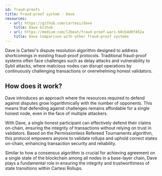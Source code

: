 ```yaml
---
id: fraud-proofs
title: Fraud-proof system - Dave
resources:
  - url: https://github.com/cartesi/dave
    title: Dave Github
  - url: https://medium.com/l2beat/fraud-proof-wars-b0cb4d0f452a
    title: Dave Comparison with other fraud-proof systems
---
```


Dave is Cartesi's dispute resolution algorithm designed to address shortcomings in existing fraud-proof protocols. Traditional fraud-proof systems often face challenges such as delay attacks and vulnerability to Sybil attacks, where malicious nodes can disrupt operations by continuously challenging transactions or overwhelming honest validators.

## How does it work?

Dave introduces an approach where the resources required to defend against disputes grow logarithmically with the number of opponents. This means that defending against challenges remains affordable for a single honest node, even in the face of multiple attackers.

With Dave, a single honest participant can effectively defend their claims on-chain, ensuring the integrity of transactions without relying on trust in validators. Based on the Permissionless Refereed Tournaments algorithm, this protocol empowers anyone to validate rollups and uphold correct states on-chain, enhancing transaction security and reliability.

Similar to how a consensus algorithm is crucial for achieving agreement on a single state of the blockchain among all nodes in a base-layer chain, Dave plays a fundamental role in ensuring the integrity and trustworthiness of state transitions within Cartesi Rollups.